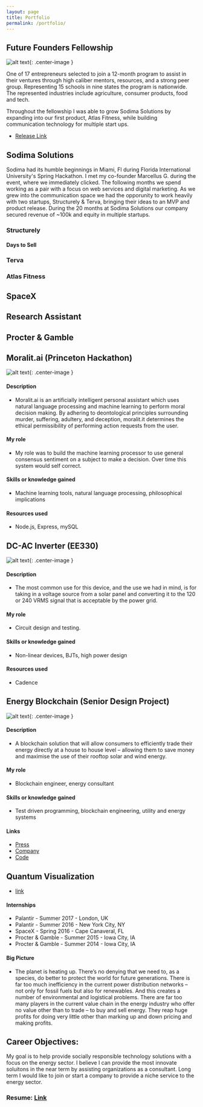 ```yaml
---
layout: page
title: Portfolio
permalink: /portfolio/
---
```


## Future Founders Fellowship

![alt text](https://raw.githubusercontent.com/bgeils/bgeils.github.io/master/images/futurefounders.jpeg){: .center-image }

One of 17 entrepreneurs selected to join a 12-month program to assist in their ventures through high caliber mentors, resources, and a strong peer group. Representing 15 schools in nine states the program is nationwide. The represented industries include agriculture, consumer products, food and tech.

Throughout the fellowship I was able to grow Sodima Solutions by expanding into our first product, Atlas Fitness, while building communication technology for multiple start ups. 

* [Release Link](https://www.prnewswire.com/news-releases/future-founders-names-2017-fellows-17-entrepreneurs-you-should-know-300388639.html)


## Sodima Solutions

Sodima had its humble beginnings in Miami, Fl during Florida International University's Spring Hackathon. I met my co-founder Marcellus G. during the event, where we immediately clicked. The following months we spend working as a pair with a focus on web services and digital marketing. As we grew into the communication space we had the opporunity to work heavily with two startups, Structurely & Terva, bringing their ideas to an MVP and product release. During the 20 months at Sodima Solutions our company secured revenue of ~100k and equity in multiple startups.

### Structurely

#### Days to Sell

### Terva

### Atlas Fitness

## SpaceX

## Research Assistant

## Procter & Gamble

## Moralit.ai (Princeton Hackathon)

![alt text](https://raw.githubusercontent.com/bgeils/bgeils.github.io/master/images/moralit.png){: .center-image }

#### Description
* Moralit.ai is an artificially intelligent personal assistant which uses natural language processing and machine learning to perform moral decision making. By adhering to deontological principles surrounding murder, suffering, adultery, and deception, moralit.it determines the ethical permissibility of performing action requests from the user.

#### My role
* My role was to build the machine learning processor to use general consensus sentiment on a subject to make a decision. Over time this system would self correct. 

#### Skills or knowledge gained
* Machine learning tools, natural language processing, philosophical implications

#### Resources used
* Node.js, Express, mySQL 

## DC-AC Inverter (EE330)

![alt text](https://raw.githubusercontent.com/bgeils/bgeils.github.io/master/images/ee330.png){: .center-image }

#### Description
* The most common use for this device, and the use we had in mind, is for taking in a voltage source from a solar panel and converting it to the 120 or 240 VRMS signal that is acceptable by the power grid.

#### My role
* Circuit design and testing.

#### Skills or knowledge gained
* Non-linear devices, BJTs, high power design

#### Resources used
* Cadence

## Energy Blockchain (Senior Design Project)

![alt text](https://raw.githubusercontent.com/bgeils/bgeils.github.io/master/images/energyblockchain.png){: .center-image }

#### Description
* A blockchain solution that will allow consumers to efficiently trade their energy directly at a house to house level – allowing them to save money and maximise the use of their rooftop solar and wind energy. 

#### My role
* Blockchain engineer, energy consultant

#### Skills or knowledge gained
* Test driven programming, blockchain engineering, utility and energy systems

#### Links
* [Press](http://brendongeils.com/energy/)
* [Company](http://pwr.company)
* [Code](https://github.com/bgeils/pwr-blockchain)

## Quantum Visualization

* [link](http://qchackers.com)


#### Internships

* Palantir - Summer 2017 - London, UK
* Palantir - Summer 2016 - New York City, NY
* SpaceX - Spring 2016 - Cape Canaveral, FL
* Procter & Gamble - Summer 2015 - Iowa City, IA
* Procter & Gamble - Summer 2014 - Iowa City, IA

#### Big Picture
* The planet is heating up. There’s no denying that we need to, as a species, do better to protect the world for future generations. There is far too much inefficiency in the current power distribution networks – not only for fossil fuels but also for renewables. And this creates a number of environmental and logistical problems. There are far too many players in the current value chain in the energy industry who offer no value other than to trade – to buy and sell energy. They reap huge profits for doing very little other than marking up and down pricing and making profits.

## Career Objectives:

My goal is to help provide socially responsible technology solutions with a focus on the energy sector. I believe I can provide the most innovate soluitons in the near term by assisting organizations as a consultant. Long term I would like to join or start a company to provide a niche service to the energy sector.

### Resume: [Link](https://raw.githubusercontent.com/bgeils/bgeils.github.io/master/images/BrendonGeilsResume.pdf)
